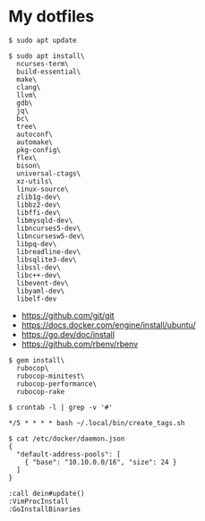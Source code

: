 My dotfiles
===============================================================================

```
$ sudo apt update
```

```
$ sudo apt install\
  ncurses-term\
  build-essential\
  make\
  clang\
  llvm\
  gdb\
  jq\
  bc\
  tree\
  autoconf\
  automake\
  pkg-config\
  flex\
  bison\
  universal-ctags\
  xz-utils\
  linux-source\
  zlib1g-dev\
  libbz2-dev\
  libffi-dev\
  libmysqld-dev\
  libncurses5-dev\
  libncursesw5-dev\
  libpq-dev\
  libreadline-dev\
  libsqlite3-dev\
  libssl-dev\
  libc++-dev\
  libevent-dev\
  libyaml-dev\
  libelf-dev
```

* https://github.com/git/git
* https://docs.docker.com/engine/install/ubuntu/
* https://go.dev/doc/install
* https://github.com/rbenv/rbenv

```
$ gem install\
  rubocop\
  rubocop-minitest\
  rubocop-performance\
  rubocop-rake
```

```
$ crontab -l | grep -v '#'

*/5 * * * * bash ~/.local/bin/create_tags.sh
```

```
$ cat /etc/docker/daemon.json
{
  "default-address-pools": [
    { "base": "10.10.0.0/16", "size": 24 }
  ]
}
```

```
:call dein#update()
:VimProcInstall
:GoInstallBinaries
```
